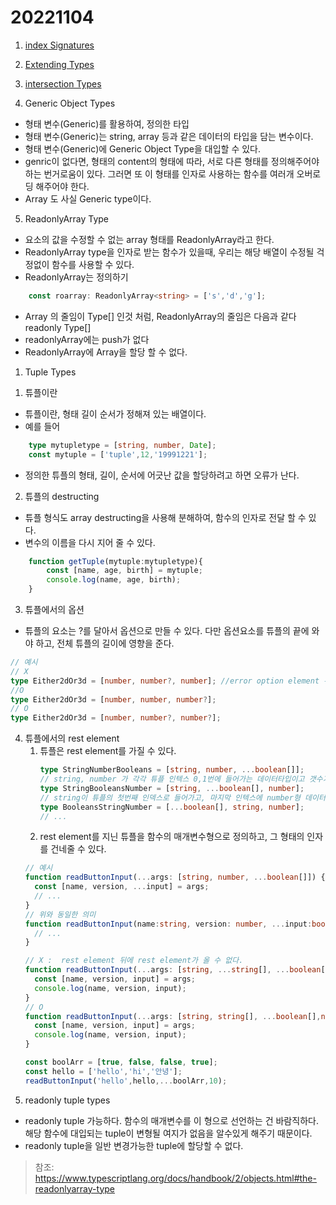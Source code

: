 # 20221104

1. [index Signatures](../../Typescript%20study/index_signature.md)


2. [Extending Types](../../Typescript%20study/object/extending_types.md)


3. [intersection Types](../../Typescript%20study/object/intersection_types.md)


4.  Generic Object Types
- 형태 변수(Generic)를 활용하여, 정의한 타입
- 형태 변수(Generic)는 string, array 등과 같은 데이터의 타입을 담는 변수이다. 
- 형태 변수(Generic)에 Generic Object Type을 대입할 수 있다. 
- genric이 없다면, 형태의 content의 형태에 따라, 서로 다른 형태를 정의해주어야 하는 번거로움이 있다. 그러면 또 이 형태를 인자로 사용하는 함수를 여러개 오버로딩 해주어야 한다. 
- Array 도 사실 Generic type이다.


5. ReadonlyArray Type
- 요소의 값을 수정할 수 없는 array 형태를 ReadonlyArray라고 한다.
- ReadonlyArray type을 인자로 받는 함수가 있을때, 우리는 해당 배열이 수정될 걱정없이 함수를 사용할 수 있다.
- ReadonlyArray는 정의하기
```ts
    const roarray: ReadonlyArray<string> = ['s','d','g'];
```
- Array<Type> 의 줄임이 Type[] 인것 처럼, ReadonlyArray<Type>의 줄임은 다음과 같다 readonly Type[]
- readonlyArray에는 push가 없다
- ReadonlyArray<Type>에 Array<Type>을 할당 할 수 없다. 


1. Tuple Types
1) 튜플이란
- 튜플이란, 형태 길이 순서가 정해져 있는 배열이다. 
- 예를 들어
```ts
    type mytupletype = [string, number, Date];
    const mytuple = ['tuple',12,'19991221'];
```
- 정의한 튜플의 형태, 길이, 순서에 어긋난 값을 할당하려고 하면 오류가 난다.  
   
2) 튜플의 destructing
- 튜플 형식도 array destructing을 사용해 분해하여, 함수의 인자로 전달 할 수 있다.
- 변수의 이름을 다시 지어 줄 수 있다.
```ts
    function getTuple(mytuple:mytupletype){
        const [name, age, birth] = mytuple;
        console.log(name, age, birth);
    }
```

3) 튜플에서의 옵션
- 튜플의 요소는 ?를 달아서 옵션으로 만들 수 있다. 다만 옵션요소를 튜플의 끝에 와야 하고, 전체 튜플의 길이에 영향을 준다.
```ts
// 예시
// X
type Either2dOr3d = [number, number?, number]; //error option element 뒤에 옵션이 아닌 요소가 올 수 없다.
//O
type Either2dOr3d = [number, number, number?];
// O
type Either2dOr3d = [number, number?, number?]; 
```
  
4) 튜플에서의 rest element
   1. 튜플은 rest element를 가질 수 있다.
        ```ts
        type StringNumberBooleans = [string, number, ...boolean[]];
        // string, number 가 각각 튜플 인텍스 0,1번에 들어가는 데이터타입이고 갯수가 정해지지 않은 몇개의 boolean타입 값들이 튜플에 추가될 수 있다.
        type StringBooleansNumber = [string, ...boolean[], number];
        // string이 튜플의 첫번째 인덱스로 들어가고, 마지막 인텍스에 number형 데이터를 받는다. strin과 number 사이에는 몇개의 boolean값이 들어갈 수 있다.
        type BooleansStringNumber = [...boolean[], string, number];
        // ...
        ```
   2. rest element를 지닌 튜플을 함수의 매개변수형으로 정의하고, 그 형태의 인자를 건네줄 수 있다. 
   ```ts
   // 예시
   function readButtonInput(...args: [string, number, ...boolean[]]) {
     const [name, version, ...input] = args;
     // ...
   }
   // 위와 동일한 의미
   function readButtonInput(name:string, version: number, ...input:boolean[]) {
     // ...
   }

   // X :  rest element 뒤에 rest element가 올 수 없다.
   function readButtonInput(...args: [string, ...string[], ...boolean[]]) {
     const [name, version, input] = args;
     console.log(name, version, input);
   }
   // O
   function readButtonInput(...args: [string, string[], ...boolean[],number]) {
     const [name, version, input] = args;
     console.log(name, version, input);
   }

   const boolArr = [true, false, false, true];
   const hello = ['hello','hi','안녕'];
   readButtonInput('hello',hello,...boolArr,10);
   ```

5. readonly tuple types
- readonly tuple 가능하다. 함수의 매개변수를 이 형으로 선언하는 건 바람직하다. 해당 함수에 대입되는 tuple이 변형될 여지가 없음을 알수있게 해주기 때문이다. 
- readonly tuple을 일반 변경가능한 tuple에 할당할 수 없다.


> 참조: https://www.typescriptlang.org/docs/handbook/2/objects.html#the-readonlyarray-type